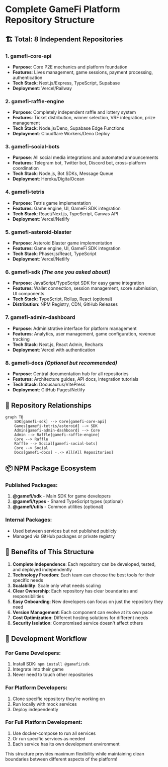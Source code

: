 # Complete GameFi Platform Repository Structure

## 🏗️ Total: 8 Independent Repositories

### 1. **gamefi-core-api**
- **Purpose**: Core P2E mechanics and platform foundation
- **Features**: Lives management, game sessions, payment processing, authentication
- **Tech Stack**: Next.js/Express, TypeScript, Supabase
- **Deployment**: Vercel/Railway

### 2. **gamefi-raffle-engine**
- **Purpose**: Completely independent raffle and lottery system
- **Features**: Ticket distribution, winner selection, VRF integration, prize management
- **Tech Stack**: Node.js/Deno, Supabase Edge Functions
- **Deployment**: Cloudflare Workers/Deno Deploy

### 3. **gamefi-social-bots**
- **Purpose**: All social media integrations and automated announcements
- **Features**: Telegram bot, Twitter bot, Discord bot, cross-platform coordination
- **Tech Stack**: Node.js, Bot SDKs, Message Queue
- **Deployment**: Heroku/DigitalOcean

### 4. **gamefi-tetris**
- **Purpose**: Tetris game implementation
- **Features**: Game engine, UI, GameFi SDK integration
- **Tech Stack**: React/Next.js, TypeScript, Canvas API
- **Deployment**: Vercel/Netlify

### 5. **gamefi-asteroid-blaster**
- **Purpose**: Asteroid Blaster game implementation
- **Features**: Game engine, UI, GameFi SDK integration
- **Tech Stack**: Phaser.js/React, TypeScript
- **Deployment**: Vercel/Netlify

### 6. **gamefi-sdk** *(The one you asked about!)*
- **Purpose**: JavaScript/TypeScript SDK for easy game integration
- **Features**: Wallet connection, session management, score submission, UI components
- **Tech Stack**: TypeScript, Rollup, React (optional)
- **Distribution**: NPM Registry, CDN, GitHub Releases

### 7. **gamefi-admin-dashboard**
- **Purpose**: Administrative interface for platform management
- **Features**: Analytics, user management, game configuration, revenue tracking
- **Tech Stack**: Next.js, React Admin, Recharts
- **Deployment**: Vercel with authentication

### 8. **gamefi-docs** *(Optional but recommended)*
- **Purpose**: Central documentation hub for all repositories
- **Features**: Architecture guides, API docs, integration tutorials
- **Tech Stack**: Docusaurus/VitePress
- **Deployment**: GitHub Pages/Netlify

## 🔗 Repository Relationships

```mermaid
graph TB
    SDK[gamefi-sdk] --> Core[gamefi-core-api]
    Games[gamefi-tetris/asteroid] --> SDK
    Admin[gamefi-admin-dashboard] --> Core
    Admin --> Raffle[gamefi-raffle-engine]
    Core --> Raffle
    Raffle --> Social[gamefi-social-bots]
    Core --> Social
    Docs[gamefi-docs] -.-> All[All Repositories]
```

## 📦 NPM Package Ecosystem

### Published Packages:
1. **@gamefi/sdk** - Main SDK for game developers
2. **@gamefi/types** - Shared TypeScript types (optional)
3. **@gamefi/utils** - Common utilities (optional)

### Internal Packages:
- Used between services but not published publicly
- Managed via GitHub packages or private registry

## 🚀 Benefits of This Structure

1. **Complete Independence**: Each repository can be developed, tested, and deployed independently
2. **Technology Freedom**: Each team can choose the best tools for their specific needs
3. **Scalability**: Scale only what needs scaling
4. **Clear Ownership**: Each repository has clear boundaries and responsibilities
5. **Easy Onboarding**: New developers can focus on just the repository they need
6. **Version Management**: Each component can evolve at its own pace
7. **Cost Optimization**: Different hosting solutions for different needs
8. **Security Isolation**: Compromised service doesn't affect others

## 🔧 Development Workflow

### For Game Developers:
1. Install SDK: `npm install @gamefi/sdk`
2. Integrate into their game
3. Never need to touch other repositories

### For Platform Developers:
1. Clone specific repository they're working on
2. Run locally with mock services
3. Deploy independently

### For Full Platform Development:
1. Use docker-compose to run all services
2. Or run specific services as needed
3. Each service has its own development environment

This structure provides maximum flexibility while maintaining clean boundaries between different aspects of the platform!